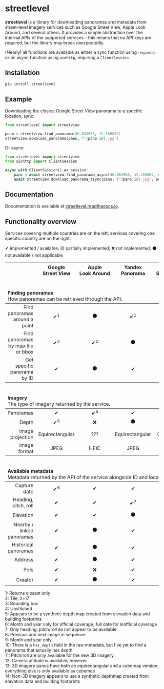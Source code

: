 # streetlevel
**streetlevel** is a library for downloading panoramas and metadata from street-level imagery services
such as Google Street View, Apple Look Around, and several others. It provides a simple abstraction
over the internal APIs of the supported services &ndash; this means that no API keys are required, but the
library may break unexpectedly. 

(Nearly) all functions are available as either a sync function using `requests` or an async function
using `aiohttp`, requiring a `ClientSession`.

## Installation
```sh
pip install streetlevel
```

## Example
Downloading the closest Google Street View panorama to a specific location, sync:

```python
from streetlevel import streetview

pano = streetview.find_panorama(46.883958, 12.169002)
streetview.download_panorama(pano, f"{pano.id}.jpg")
```

Or async:

```python
from streetlevel import streetview
from aiohttp import ClientSession

async with ClientSession() as session:
    pano = await streetview.find_panorama_async(46.883958, 12.169002, session)
    await streetview.download_panorama_async(pano, f"{pano.id}.jpg", session)
```

## Documentation
Documentation is available at [streetlevel.readthedocs.io](https://streetlevel.readthedocs.io/).

## Functionality overview
Services covering multiple countries are on the left; services covering one specific country are on the right.

✔ implemented / available; 🟡 partially implemented; ❌ not implemented; ⚫ not available / not applicable

<table>
  <thead>
    <th></th>
    <th align="center">Google<br>Street&nbsp;View</th>
    <th align="center">Apple<br>Look&nbsp;Around</th>
    <th align="center">Yandex<br>Panorama</th>
    <th align="center">Bing<br>Streetside</th>
    <th></th>
    <th align="center">🇨🇳 Baidu<br>Panorama</th>
    <th align="center">🇰🇷 Kakao<br>Road&nbsp;View</th>
    <th align="center">🇰🇷 Naver<br>Street&nbsp;View</th>
    <th align="center">🇨🇿 Mapy.cz<br>Panorama</th>
    <th align="center">🇮🇸 Já<br>360</th>
  </thead>
  <thead>
    <td colspan="11" style="padding-top:20px"><br><b>Finding panoramas</b><br>
      How panoramas can be retrieved through the API.
    </td>
  </thead>
  <tr>
    <td align="right">Find panoramas around a point</td>
    <td align="center">✔<sup>1</sup></td>
    <td align="center">⚫</td>
    <td align="center">✔<sup>1</sup></td>
    <td align="center">✔</td>
    <td></td>
    <td align="center">✔<sup>1</sup></td>
    <td align="center">✔</td>
    <td align="center">✔<sup>1</sup></td>
    <td align="center">✔<sup>1</sup></td>
    <td align="center">✔<sup>1</sup></td>
  </tr>
  <tr>
    <td align="right">Find panoramas by map tile or bbox</td>
    <td align="center">✔<sup>2</sup></td>
    <td align="center">✔<sup>2</sup></td>
    <td align="center">⚫</td>
    <td align="center">✔<sup>3</sup></td>
    <td></td>
    <td align="center">⚫</td>
    <td align="center">⚫</td>
    <td align="center">⚫</td>
    <td align="center">⚫</td>
    <td align="center">⚫</td>
  </tr>
  <tr>
    <td align="right">Get specific panorama by ID</td>
    <td align="center">✔</td>
    <td align="center">⚫</td>
    <td align="center">✔</td>
    <td align="center">✔</td>
    <td></td>
    <td align="center">✔</td>
    <td align="center">✔</td>
    <td align="center">✔</td>
    <td align="center">✔</td>
    <td align="center">✔</td>
  </tr>
  <thead>
    <td colspan="11" style="padding-top:20px"><br><b>Imagery</b><br>
      The type of imagery returned by the service.
    </td>
  </thead>
  <tr>
    <td align="right">Panoramas</td>
    <td align="center">✔</td>
    <td align="center">✔<sup>4</sup></td>
    <td align="center">✔</td>
    <td align="center">✔</td>
    <td></td>
    <td align="center">✔</td>
    <td align="center">✔</td>
    <td align="center">✔</td>
    <td align="center">✔</td>
    <td align="center">✔</td>
  </tr>
  <tr>
    <td align="right">Depth</td>
    <td align="center">✔<sup>5</sup></td>
    <td align="center">❌</td>
    <td align="center">⚫</td>
    <td align="center">⚫</td>
    <td></td>
    <td align="center">❌?<sup>10</sup></td>
    <td align="center">✔</td>
    <td align="center">✔<sup>14</sup></td>
    <td align="center">⚫<br></td>
    <td align="center">⚫<br></td>
  </tr>
  <tr>
    <td align="right">Image projection</td>
    <td align="center">Equirectangular</td>
    <td align="center">???</td>
    <td align="center">Equirectangular</td>
    <td align="center">Cubemap</td>
    <td></td>
    <td align="center">Equirectangular</td>
    <td align="center">Equirectangular</td>
    <td align="center">Equirectangular/Cubemap<sup>13</sup></td>
    <td align="center">Equirectangular</td>
    <td align="center">Cubemap</td>
  </tr>
  <tr>
    <td align="right">Image format</td>
    <td align="center">JPEG</td>
    <td align="center">HEIC</td>
    <td align="center">JPEG</td>
    <td align="center">JPEG</td>
    <td></td>
    <td align="center">JPEG</td>
    <td align="center">JPEG</td>
    <td align="center">JPEG</td>
    <td align="center">JPEG</td>
    <td align="center">JPEG</td>
  </tr>
  <thead>
    <td colspan="11" style="padding-top:20px"><br><b>Available metadata</b><br>
      Metadata returned by the API of the service alongside ID and location.
    </td>
  </thead>
  <tr>
    <td align="right">Capture date</td>
    <td align="center">✔<sup>6</sup></td>
    <td align="center">✔</td>
    <td align="center">✔</td>
    <td align="center">✔</td>
    <td></td>
    <td align="center">✔</td>
    <td align="center">✔</td>
    <td align="center">✔</td>
    <td align="center">✔</td>
    <td align="center">✔<sup>9</sup></td>
  </tr>
  <tr>
    <td align="right">Heading, pitch, roll</td>
    <td align="center">✔</td>
    <td align="center">✔</td>
    <td align="center">✔<sup>7</sup></td>
    <td align="center">✔</td>
    <td></td>
    <td align="center">✔</td>
    <td align="center">✔<sup>7</sup></td>
    <td align="center">✔<sup>11</sup></td>
    <td align="center">✔</td>
    <td align="center">✔<sup>7</sup></td>
  </tr>
  <tr>
    <td align="right">Elevation</td>
    <td align="center">✔</td>
    <td align="center">✔</td>
    <td align="center">⚫</td>
    <td align="center">✔</td>
    <td></td>
    <td align="center">✔</td>
    <td align="center">⚫</td>
    <td align="center">⚫<sup>12</sup></td>
    <td align="center">✔</td>
    <td align="center">⚫</td>
  </tr>
  <tr>
    <td align="right">Nearby / linked panoramas</td>
    <td align="center">✔</td>
    <td align="center">⚫</td>
    <td align="center">✔</td>
    <td align="center">✔<sup>8</sup></td>
    <td></td>
    <td align="center">✔</td>
    <td align="center">✔</td>
    <td align="center">✔</td>
    <td align="center">✔</td>
    <td align="center">✔</td>
  </tr>
  <tr>
    <td align="right">Historical panoramas</td>
    <td align="center">✔</td>
    <td align="center">⚫</td>
    <td align="center">✔</td>
    <td align="center">⚫</td>
    <td></td>
    <td align="center">✔</td>
    <td align="center">✔</td>
    <td align="center">✔</td>
    <td align="center">✔</td>
    <td align="center">⚫</td>
  </tr>
  <tr>
    <td align="right">Address</td>
    <td align="center">✔</td>
    <td align="center">⚫</td>
    <td align="center">✔</td>
    <td align="center">⚫</td>
    <td></td>
    <td align="center">⚫</td>
    <td align="center">✔</td>
    <td align="center">✔</td>
    <td align="center">⚫</td>
    <td align="center">✔</td>
  </tr>
  <tr>
    <td align="right">PoIs</td>
    <td align="center">✔</td>
    <td align="center">❌</td>
    <td align="center">✔</td>
    <td align="center">⚫</td>
    <td></td>
    <td align="center">⚫</td>
    <td align="center">❌</td>
    <td align="center">❌</td>
    <td align="center">⚫</td>
    <td align="center">⚫</td>
  </tr>
  <tr>
    <td align="right">Creator</td>
    <td align="center">✔</td>
    <td align="center">⚫</td>
    <td align="center">✔</td>
    <td align="center">⚫</td>
    <td></td>
    <td align="center">✔</td>
    <td align="center">⚫</td>
    <td align="center">⚫</td>
    <td align="center">✔</td>
    <td align="center">⚫</td>
  </tr>
</table>

1: Returns closest only  
2: Tile, z=17  
3: Bounding box  
4: Unstitched  
5: Appears to be a synthetic depth map created from elevation data and building footprints  
6: Month and year only for official coverage, full date for inofficial coverage  
7: Only heading; pitch/roll do not appear to be available  
8: Previous and next image in sequence  
9: Month and year only  
10: There is a `has_depth` field in the raw metadata, but I've yet to find a panorama that actually has depth  
11: Pitch/roll are only available for the new 3D imagery  
12: Camera altitude is available, however  
13: 3D imagery panos have both an equirectangular and a cubemap version; everything else is only available as cubemap  
14: Non-3D imagery appears to use a synthetic depthmap created from elevation data and building footprints
